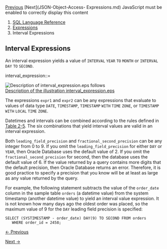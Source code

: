 [Previous](Function-Expressions.md) [Next](JSON-Object-Access-
Expressions.md) JavaScript must be enabled to correctly display this content

  1. [SQL Language Reference ](index.md)
  2. [ Expressions](Expressions.md)
  3. Interval Expressions 

## Interval Expressions

An interval expression yields a value of `INTERVAL` `YEAR` `TO` `MONTH` or
`INTERVAL` `DAY` `TO` `SECOND`.

interval_expression::=

![Description of interval_expression.eps
follows](https://docs.oracle.com/en/database/oracle/oracle-database/23/sqlrf/img/interval_expression.gif)  
[Description of the illustration
interval_expression.eps](img_text/interval_expression.md)

The expressions `expr1` and `expr2` can be any expressions that evaluate to
values of data type `DATE`, `TIMESTAMP`, `TIMESTAMP` `WITH` `TIME` `ZONE`, or
`TIMESTAMP` `WITH` `LOCAL` `TIME` `ZONE`.

Datetimes and intervals can be combined according to the rules defined in
[Table 2-5](Data-Types.md#GUID-E405BBC7-DA9A-4DF2-9F22-E60CB9EC0705__G196492
"This table is a matrix that shows the result of combining each two datetime
values \(DATE, TIMESTAMP, INTERVAL, or other numeric value\) using addition,
subtraction, multiplication, and division."). The six combinations that yield
interval values are valid in an interval expression.

Both `leading_field_precision` and `fractional_second_precision` can be any
integer from 0 to 9. If you omit the `leading_field_precision` for either
`DAY` or `YEAR`, then Oracle Database uses the default value of 2. If you omit
the `fractional_second_precision` for second, then the database uses the
default value of 6. If the value returned by a query contains more digits that
the default precision, then Oracle Database returns an error. Therefore, it is
good practice to specify a precision that you know will be at least as large
as any value returned by the query.

For example, the following statement subtracts the value of the `order_date`
column in the sample table `orders` (a datetime value) from the system
timestamp (another datetime value) to yield an interval value expression. It
is not known how many days ago the oldest order was placed, so the maximum
value of 9 for the `DAY` leading field precision is specified:

    
    
    SELECT (SYSTIMESTAMP - order_date) DAY(9) TO SECOND FROM orders
       WHERE order_id = 2458;


[← Previous](Function-Expressions.md)

[Next →](JSON-Object-Access-Expressions.md)
